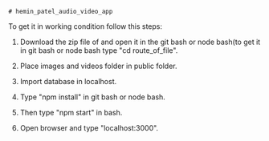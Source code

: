 	# hemin_patel_audio_video_app

To get it in working condition follow this steps:

1) Download the zip file of and open it in the git bash or node bash(to get it in git bash or node bash type "cd route_of_file".

2) Place images and videos folder in public folder.

3) Import database in localhost.

4) Type "npm install" in git bash or node bash.

5) Then type "npm start" in bash.

6) Open browser and type "localhost:3000".
